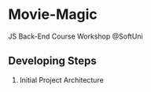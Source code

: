 # Movie-Magic
JS Back-End Course Workshop @SoftUni

## Developing Steps
   1. Initial Project Architecture